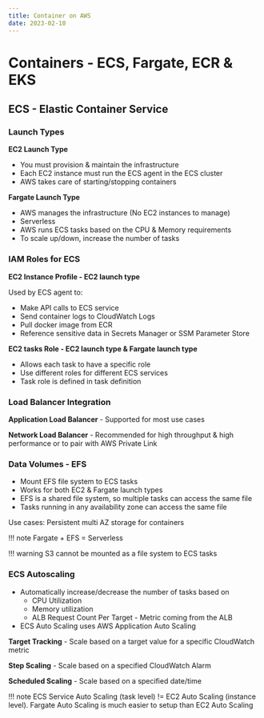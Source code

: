 ```yaml
---
title: Container on AWS
date: 2023-02-10
---
```


# Containers - ECS, Fargate, ECR & EKS

## ECS - Elastic Container Service


### Launch Types

**EC2 Launch Type**

- You must provision & maintain the infrastructure
- Each EC2 instance must run the ECS agent in the ECS cluster
- AWS takes care of starting/stopping containers

**Fargate Launch Type**

- AWS manages the infrastructure (No EC2 instances to manage)
- Serverless
- AWS runs ECS tasks based on the CPU & Memory requirements
- To scale up/down, increase the number of tasks

### IAM Roles for ECS

**EC2 Instance Profile - EC2 launch type**

Used by ECS agent to:

- Make API calls to ECS service
- Send container logs to CloudWatch Logs
- Pull docker image from ECR
- Reference sensitive data in Secrets Manager or SSM Parameter Store

**EC2 tasks Role - EC2 launch type & Fargate launch type**


- Allows each task to have a specific role
- Use different roles for different ECS services
- Task role is defined in task definition

### Load Balancer Integration

**Application Load Balancer** - Supported for most use cases

**Network Load Balancer** - Recommended for high throughput & high performance or to pair with AWS Private Link


### Data Volumes - EFS

- Mount EFS file system to ECS tasks
- Works for both EC2 & Fargate launch types
- EFS is a shared file system, so multiple tasks can access the same file
- Tasks running in any availability zone can access the same file

Use cases: Persistent multi AZ storage for containers

!!! note
    Fargate + EFS = Serverless

!!! warning
    S3 cannot be mounted as a file system to ECS tasks

### ECS Autoscaling

- Automatically increase/decrease the number of tasks based on
    - CPU Utilization
    - Memory utilization
    - ALB Request Count Per Target - Metric coming from the ALB
- ECS Auto Scaling uses AWS Application Auto Scaling

**Target Tracking** - Scale based on a target value for a specific CloudWatch metric

**Step Scaling** - Scale based on a specified CloudWatch Alarm

**Scheduled Scaling** - Scale based on a specified date/time

!!! note
    ECS Service Auto Scaling (task level) != EC2 Auto Scaling (instance level). Fargate Auto Scaling is much easier to setup than EC2 Auto Scaling
